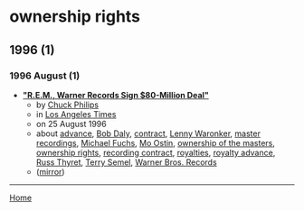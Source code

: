 # ownership rights

## 1996 (1)

### 1996 August (1)

 - [**"R.E.M., Warner Records Sign $80-Million Deal"**](https://www.latimes.com/archives/la-xpm-1996-08-25-mn-37596-story.html)
    - by [Chuck Philips](../../authors/chuck-philips/index.md)
    - in [Los Angeles Times](../../publications/los-angeles-times/index.md)
    - on 25 August 1996
    - about [advance](../../topics/advance/index.md), [Bob Daly](../../topics/bob-daly/index.md), [contract](../../topics/contract/index.md), [Lenny Waronker](../../topics/lenny-waronker/index.md), [master recordings](../../topics/master-recordings/index.md), [Michael Fuchs](../../topics/michael-fuchs/index.md), [Mo Ostin](../../topics/mo-ostin/index.md), [ownership of the masters](../../topics/ownership-of-the-masters/index.md), [ownership rights](../../topics/ownership-rights/index.md), [recording contract](../../topics/recording-contract/index.md), [royalties](../../topics/royalties/index.md), [royalty advance](../../topics/royalty-advance/index.md), [Russ Thyret](../../topics/russ-thyret/index.md), [Terry Semel](../../topics/terry-semel/index.md), [Warner Bros. Records](../../topics/warner-bros-records/index.md)
    - ([mirror](https://web.archive.org/web/*/https://www.latimes.com/archives/la-xpm-1996-08-25-mn-37596-story.html))

----

[Home](../index.md)
